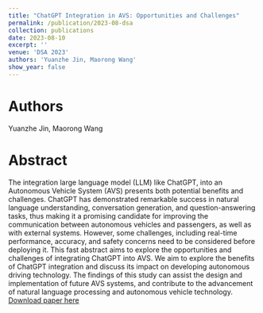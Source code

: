 ```yaml
---
title: "ChatGPT Integration in AVS: Opportunities and Challenges"
permalink: /publication/2023-08-dsa
collection: publications
date: 2023-08-10
excerpt: ''
venue: 'DSA 2023'
authors: 'Yuanzhe Jin, Maorong Wang'
show_year: false
---
```

Authors
===
Yuanzhe Jin, Maorong Wang

Abstract
===
The integration large language model (LLM) like ChatGPT, into an Autonomous Vehicle System (AVS) presents both potential benefits and challenges. ChatGPT has demonstrated remarkable success in natural language understanding, conversation generation, and question-answering tasks, thus making it a promising candidate for improving the communication between autonomous vehicles and passengers, as well as with external systems. However, some challenges, including real-time performance, accuracy, and safety concerns need to be considered before deploying it. This fast abstract aims to explore the opportunities and challenges of integrating ChatGPT into AVS. We aim to explore the benefits of ChatGPT integration and discuss its impact on developing autonomous driving technology. The findings of this study can assist the design and implementation of future AVS systems, and contribute to the advancement of natural language processing and autonomous vehicle technology.
[Download paper here](https://ieeexplore.ieee.org/abstract/document/10314320)
